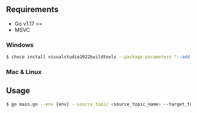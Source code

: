 

## Requirements
- Go v1.17 >=
- MSVC


### Windows
```bash
$ choco install visualstudio2022buildtools --package-parameters "--add Microsoft.VisualStudio.Workload.VCTools --includeRecommended --includeOptional"
```

### Mac & Linux


## Usage
```bash
$ go main.go --env {env} --source_topic <source_topic_name> --target_topic <target_topic_name>
```
